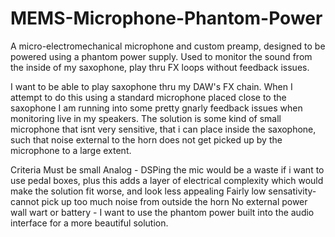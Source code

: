 # MEMS-Microphone-Phantom-Power
A micro-electromechanical microphone and custom preamp, designed to be powered using a phantom power supply. Used to monitor the sound from the inside of my saxophone, play thru FX loops without feedback issues.

I want to be able to play saxophone thru my DAW's FX chain. When I attempt to do this using a standard microphone placed close to the saxophone I am running into some pretty gnarly feedback issues when monitoring live in my speakers. The solution is some kind of small microphone that isnt very sensitive, that i can place inside the saxophone, such that noise external to the horn does not get picked up by the microphone to a large extent. 

Criteria 
Must be small
Analog - DSPing the mic would be a waste if i want to use pedal boxes, plus this adds a layer of electrical complexity which would make the solution fit worse, and look less appealing
Fairly low sensativity- cannot pick up too much noise from outside the horn
No external power wall wart or battery - I want to use the phantom power built into the audio interface for a more beautiful solution.

